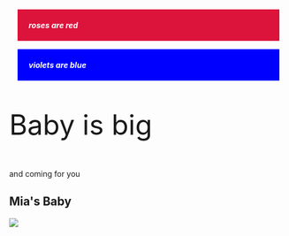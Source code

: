 <style>
  .injected-text {
    margin-bottom: 10px;
    text-align: center;
 
  }

  .red-box {
    background-color: crimson;
    color: #fff;
    padding: 20px;
    margin: 15px;
  }

  .blue-box {
    background-color: blue;
    color: #fff;
    padding: 20px;
    margin: 15px;
  }
</style>
  <h5 class="box red-box">roses are red</h5>
  <h5 class="box blue-box">violets are blue</h5>


<p style="font-size:50px;">Baby is big</p>
<p>and coming for you</p>



<h2>Mia's Baby</h2>

<img src="https://user-images.githubusercontent.com/62891278/78406144-0114a900-75d0-11ea-8a6f-74abfc1dad6f.jpg">
</body>
</html>
